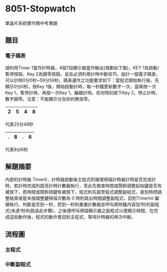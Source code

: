 # 8051-Stopwatch
單晶片系統實作期中考專題

## 題目
### 電子碼表
請利用Timer 1當作計時器，4個7段顯示器當作輸出(規劃如下圖)，KEY 1為啟動/暫停按鈕，Key 2為歸零按鈕，並且必須利用計時中斷技巧，設計一個電子碼表，可以計時0分0秒~59分59秒。碼表運作之功能要求如下：當程式開始執行後，先顯示0分0秒。按Key 1後，開始啟動計時，每一秒鐘更新數字一次。當再按一次Key 1，暫停計時，再按一次Key 1，繼續計時。任何時刻按下Key 2，停止計時，數字歸零。注意：不能顯示分及秒的無效零。

2|5|4|8
-|-|-|-

代表25分48秒

.|8|.|6
-|-|-|-

代表8分6秒

## 解題摘要
內部的計時器 Timer0，計時器啟動後主程式則循環掃描計時器計時是否完成計時，若計時完成則跳至計時計數器執行，至此先檢查時間或鬧鈴調整起始鍵是否有被按下，若時間或鬧鈴按鍵有被按下，程式則先跳至程式調整副程式，直到時問調整結束或是未按調整鍵掃描次數為 0 時則跳出時間調整副程式，回到TimerInt 繼續執行。判斷是否到一秒，若到一秒則重置計數器並呼叫將時鐘內容加1秒的副程式(未達1秒則跳過此步驟)，之後便呼叫掃描顯示器之副程式以便顯示時間，在完成這些動作後，程式的動作會回到主程式，等待計時器的再次中斷。

## 流程圖

### 主程式

### 中斷副程式

